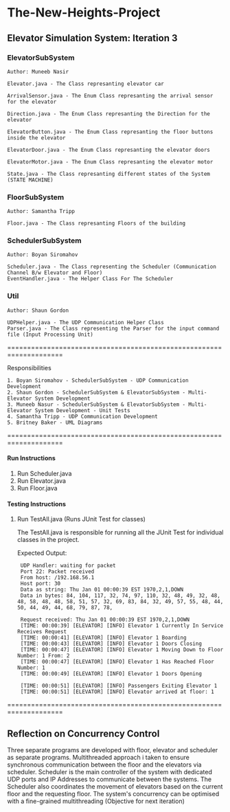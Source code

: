 # The-New-Heights-Project

## Elevator Simulation System: Iteration 3


### ElevatorSubSystem
    Author: Muneeb Nasir
    
    Elevator.java - The Class represanting elevator car
		
	ArrivalSensor.java - The Enum Class represanting the arrival sensor for the elevator 
	
	Direction.java - The Enum Class represanting the Direction for the elevator 
    	    
    ElevatorButton.java - The Enum Class represanting the floor buttons inside the elevator 
    
    ElevatorDoor.java - The Enum Class represanting the elevator doors 
           
    ElevatorMotor.java - The Enum Class represanting the elevator motor 
    
    State.java - The Class represanting different states of the System (STATE MACHINE) 
   
### FloorSubSystem
	Author: Samantha Tripp
	
	Floor.java - The Class represanting Floors of the building
	    
			
### SchedulerSubSystem
    Author: Boyan Siromahov
    
    Scheduler.java - The Class representing the Scheduler (Communication Channel B/w Elevator and Floor)
    EventHandler.java - The Helper Class For The Scheduler 
    
### Util
    Author: Shaun Gordon
    
    UDPHelper.java - The UDP Communication Helper Class
    Parser.java - The Class representing the Parser for the input command file (Input Processing Unit)
    
====================================================================

Responsibilities

    1. Boyan Siromahov - SchedulerSubSystem - UDP Communication Development 
    2. Shaun Gordon - SchedulerSubSystem & ElevatorSubSystem - Multi-Elevator System Development
    3. Muneeb Nasur - SchedulerSubSystem & ElevatorSubSystem - Multi-Elevator System Development - Unit Tests
    4. Samantha Tripp - UDP Communication Development 
    5. Britney Baker - UML Diagrams
    
====================================================================

#### Run Instructions

1. Run Scheduler.java
2. Run Elevator.java
3. Run Floor.java

#### Testing Instructions

1. Run TestAll.java (Runs JUnit Test for classes)

    The TestAll.java is responsible for running all the JUnit Test for individual classes in the project.
    
    Expected Output: 
    
        UDP Handler: waiting for packet
        Port 22: Packet received
        From host: /192.168.56.1
        Host port: 30
        Data as string: Thu Jan 01 00:00:39 EST 1970,2,1,DOWN                                                               
        Data in bytes: 84, 104, 117, 32, 74, 97, 110, 32, 48, 49, 32, 48, 48, 58, 48, 48, 58, 51, 57, 32, 69, 83, 84, 32, 49, 57, 55, 48, 44, 50, 44, 49, 44, 68, 79, 87, 78, 
        
        Request received: Thu Jan 01 00:00:39 EST 1970,2,1,DOWN                                                               
        [TIME: 00:00:39] [ELEVATOR] [INFO] Elevator 1 Currently In Service Receives Request
        [TIME: 00:00:41] [ELEVATOR] [INFO] Elevator 1 Boarding
        [TIME: 00:00:43] [ELEVATOR] [INFO] Elevator 1 Doors Closing
        [TIME: 00:00:47] [ELEVATOR] [INFO] Elevator 1 Moving Down to Floor Number: 1 From: 2
        [TIME: 00:00:47] [ELEVATOR] [INFO] Elevator 1 Has Reached Floor Number: 1
        [TIME: 00:00:49] [ELEVATOR] [INFO] Elevator 1 Doors Opening
        
        [TIME: 00:00:51] [ELEVATOR] [INFO] Passengers Exiting Elevator 1
        [TIME: 00:00:51] [ELEVATOR] [INFO] Elevator arrived at floor: 1
        
        
====================================================================

## Reflection on Concurrency Control 
Three separate programs are developed with floor, elevator and scheduler as separate programs. 
Multithreaded approach i taken to ensure synchronous communication between the floor and the elevators 
via scheduler. Scheduler is the main controller of the system with dedicated UDP ports and IP Addresses 
to communicate between the systems. The Scheduler also coordinates the movement of elevators based on the 
current floor and the requesting floor. The system's concurrency can be optimised with a fine-grained 
multithreading (Objective for next iteration) 